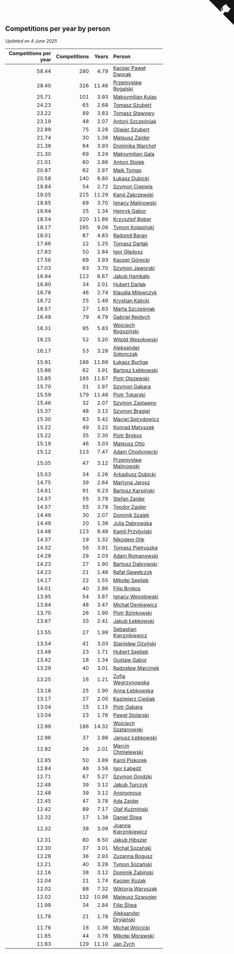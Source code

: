 ## Competitions per year by person

*Updated on  4 June 2025*

| Competitions per year | Competitions | Years | Person |
| ---: | ---: | ---: | :--- |
| 58.44 | 280 | 4.79 | [Kacper Paweł Dworak](https://www.worldcubeassociation.org/persons/2020DWOR01) |
| 28.40 | 326 | 11.48 | [Przemysław Rogalski](https://www.worldcubeassociation.org/persons/2013ROGA02) |
| 25.71 | 101 | 3.93 | [Maksymilian Kulas](https://www.worldcubeassociation.org/persons/2021KULA02) |
| 24.23 | 65 | 2.68 | [Tomasz Szubert](https://www.worldcubeassociation.org/persons/2022SZUB02) |
| 23.22 | 89 | 3.83 | [Tomasz Stawowy](https://www.worldcubeassociation.org/persons/2021STAW01) |
| 23.19 | 48 | 2.07 | [Antoni Szcześniak](https://www.worldcubeassociation.org/persons/2023SZCZ04) |
| 22.89 | 75 | 3.28 | [Oliwier Szubert](https://www.worldcubeassociation.org/persons/2022SZUB01) |
| 21.74 | 30 | 1.38 | [Mateusz Zajder](https://www.worldcubeassociation.org/persons/2024ZAJD01) |
| 21.38 | 84 | 3.93 | [Dominika Warchoł](https://www.worldcubeassociation.org/persons/2021WARC01) |
| 21.30 | 69 | 3.24 | [Maksymilian Gala](https://www.worldcubeassociation.org/persons/2022GALA01) |
| 21.01 | 60 | 2.86 | [Antoni Stojek](https://www.worldcubeassociation.org/persons/2022STOJ03) |
| 20.87 | 62 | 2.97 | [Majk Tomas](https://www.worldcubeassociation.org/persons/2022TOMA05) |
| 20.58 | 140 | 6.80 | [Łukasz Dubicki](https://www.worldcubeassociation.org/persons/2018DUBI01) |
| 19.84 | 54 | 2.72 | [Szymon Ciepiela](https://www.worldcubeassociation.org/persons/2022CIEP01) |
| 19.05 | 215 | 11.29 | [Karol Zakrzewski](https://www.worldcubeassociation.org/persons/2014ZAKR01) |
| 18.65 | 69 | 3.70 | [Ignacy Malinowski](https://www.worldcubeassociation.org/persons/2021MALI02) |
| 18.64 | 25 | 1.34 | [Henryk Gabor](https://www.worldcubeassociation.org/persons/2024GABO02) |
| 18.54 | 220 | 11.86 | [Krzysztof Bober](https://www.worldcubeassociation.org/persons/2013BOBE01) |
| 18.17 | 165 | 9.08 | [Tymon Kolasiński](https://www.worldcubeassociation.org/persons/2016KOLA02) |
| 18.01 | 87 | 4.83 | [Radomił Baran](https://www.worldcubeassociation.org/persons/2020BARA02) |
| 17.66 | 22 | 1.25 | [Tomasz Darłak](https://www.worldcubeassociation.org/persons/2024DARL01) |
| 17.63 | 50 | 2.84 | [Igor Gładysz](https://www.worldcubeassociation.org/persons/2022GLAD01) |
| 17.56 | 69 | 3.93 | [Kacper Górecki](https://www.worldcubeassociation.org/persons/2021GORE01) |
| 17.03 | 63 | 3.70 | [Szymon Jaworski](https://www.worldcubeassociation.org/persons/2021JAWO01) |
| 16.94 | 113 | 6.67 | [Jakub Hamkało](https://www.worldcubeassociation.org/persons/2018HAMK01) |
| 16.90 | 34 | 2.01 | [Hubert Darłak](https://www.worldcubeassociation.org/persons/2023DARL03) |
| 16.78 | 46 | 2.74 | [Klaudia Milewczyk](https://www.worldcubeassociation.org/persons/2022MILE05) |
| 16.72 | 25 | 1.49 | [Krystian Kalicki](https://www.worldcubeassociation.org/persons/2023KALI10) |
| 16.57 | 27 | 1.63 | [Marta Szcześniak](https://www.worldcubeassociation.org/persons/2023SZCZ07) |
| 16.49 | 79 | 4.79 | [Gabriel Rejdych](https://www.worldcubeassociation.org/persons/2020REJD01) |
| 16.31 | 95 | 5.83 | [Wojciech Rogoziński](https://www.worldcubeassociation.org/persons/2019ROGO04) |
| 16.25 | 52 | 3.20 | [Witold Wesołowski](https://www.worldcubeassociation.org/persons/2022WESO01) |
| 16.17 | 53 | 3.28 | [Aleksander Sołonczak](https://www.worldcubeassociation.org/persons/2022SOLO01) |
| 15.91 | 186 | 11.69 | [Łukasz Burliga](https://www.worldcubeassociation.org/persons/2013BURL01) |
| 15.86 | 62 | 3.91 | [Bartosz Łebkowski](https://www.worldcubeassociation.org/persons/2021LEBK01) |
| 15.85 | 185 | 11.67 | [Piotr Olszewski](https://www.worldcubeassociation.org/persons/2013OLSZ02) |
| 15.70 | 31 | 1.97 | [Szymon Gabara](https://www.worldcubeassociation.org/persons/2023GABA01) |
| 15.59 | 179 | 11.48 | [Piotr Tokarski](https://www.worldcubeassociation.org/persons/2013TOKA01) |
| 15.46 | 32 | 2.07 | [Szymon Zastawny](https://www.worldcubeassociation.org/persons/2023ZAST01) |
| 15.37 | 48 | 3.12 | [Szymon Brągiel](https://www.worldcubeassociation.org/persons/2022BRAG03) |
| 15.30 | 83 | 5.42 | [Maciej Spirydowicz](https://www.worldcubeassociation.org/persons/2020SPIR01) |
| 15.22 | 49 | 3.22 | [Konrad Matyszek](https://www.worldcubeassociation.org/persons/2022MATY02) |
| 15.22 | 35 | 2.30 | [Piotr Brokos](https://www.worldcubeassociation.org/persons/2023BROK01) |
| 15.19 | 46 | 3.03 | [Mateusz Otto](https://www.worldcubeassociation.org/persons/2022OTTO01) |
| 15.12 | 113 | 7.47 | [Adam Chodyniecki](https://www.worldcubeassociation.org/persons/2017CHOD02) |
| 15.05 | 47 | 3.12 | [Przemysław Malinowski](https://www.worldcubeassociation.org/persons/2022MALI01) |
| 15.03 | 34 | 2.26 | [Arkadiusz Dubicki](https://www.worldcubeassociation.org/persons/2023DUBI01) |
| 14.75 | 39 | 2.64 | [Martyna Jarosz](https://www.worldcubeassociation.org/persons/2022JARO01) |
| 14.61 | 91 | 6.23 | [Bartosz Karpiński](https://www.worldcubeassociation.org/persons/2019KARP03) |
| 14.57 | 55 | 3.78 | [Stefan Zajder](https://www.worldcubeassociation.org/persons/2021ZAJD02) |
| 14.57 | 55 | 3.78 | [Teodor Zajder](https://www.worldcubeassociation.org/persons/2021ZAJD03) |
| 14.49 | 30 | 2.07 | [Dominik Szajek](https://www.worldcubeassociation.org/persons/2023SZAJ01) |
| 14.49 | 20 | 1.38 | [Julia Dąbrowska](https://www.worldcubeassociation.org/persons/2024DABR01) |
| 14.48 | 123 | 8.49 | [Kamil Przybylski](https://www.worldcubeassociation.org/persons/2016PRZY01) |
| 14.37 | 19 | 1.32 | [Nikodem Olik](https://www.worldcubeassociation.org/persons/2024OLIK01) |
| 14.32 | 56 | 3.91 | [Tomasz Pietruszka](https://www.worldcubeassociation.org/persons/2021PIET01) |
| 14.28 | 29 | 2.03 | [Adam Romanowski](https://www.worldcubeassociation.org/persons/2023ROMA10) |
| 14.23 | 27 | 1.90 | [Bartosz Dąbrowski](https://www.worldcubeassociation.org/persons/2023DABR07) |
| 14.23 | 21 | 1.48 | [Rafał Gawełczyk](https://www.worldcubeassociation.org/persons/2023GAWE01) |
| 14.17 | 22 | 1.55 | [Mikołaj Seelieb](https://www.worldcubeassociation.org/persons/2023SEEL04) |
| 14.01 | 40 | 2.86 | [Filip Brokos](https://www.worldcubeassociation.org/persons/2022BROK03) |
| 13.95 | 54 | 3.87 | [Ignacy Wesołowski](https://www.worldcubeassociation.org/persons/2021WESO01) |
| 13.84 | 48 | 3.47 | [Michał Denkiewicz](https://www.worldcubeassociation.org/persons/2021DENK01) |
| 13.70 | 26 | 1.90 | [Piotr Bzinkowski](https://www.worldcubeassociation.org/persons/2023BZIN01) |
| 13.67 | 33 | 2.41 | [Jakub Łebkowski](https://www.worldcubeassociation.org/persons/2023LEBK01) |
| 13.55 | 27 | 1.99 | [Sebastian Kierznikiewicz](https://www.worldcubeassociation.org/persons/2023KIER02) |
| 13.54 | 41 | 3.03 | [Stanisław Ożyński](https://www.worldcubeassociation.org/persons/2022OZYN01) |
| 13.48 | 23 | 1.71 | [Hubert Seelieb](https://www.worldcubeassociation.org/persons/2023SEEL02) |
| 13.42 | 18 | 1.34 | [Gustaw Gabor](https://www.worldcubeassociation.org/persons/2024GABO01) |
| 13.29 | 40 | 3.01 | [Radosław Marcinek](https://www.worldcubeassociation.org/persons/2022MARC05) |
| 13.25 | 16 | 1.21 | [Zofia Węgrzynowska](https://www.worldcubeassociation.org/persons/2024WEGR01) |
| 13.18 | 25 | 1.90 | [Anna Łebkowska](https://www.worldcubeassociation.org/persons/2023LEBK04) |
| 13.17 | 27 | 2.05 | [Kazimierz Cieślak](https://www.worldcubeassociation.org/persons/2023CIES01) |
| 13.04 | 15 | 1.15 | [Piotr Gabara](https://www.worldcubeassociation.org/persons/2024GABA02) |
| 13.04 | 23 | 1.76 | [Paweł Stolarski](https://www.worldcubeassociation.org/persons/2023STOL04) |
| 12.99 | 186 | 14.32 | [Wojciech Szatanowski](https://www.worldcubeassociation.org/persons/2011SZAT01) |
| 12.96 | 37 | 2.86 | [Janusz Łebkowski](https://www.worldcubeassociation.org/persons/2022LEBK01) |
| 12.92 | 26 | 2.01 | [Marcin Chmielewski](https://www.worldcubeassociation.org/persons/2023CHMI01) |
| 12.85 | 50 | 3.89 | [Karol Piskorek](https://www.worldcubeassociation.org/persons/2021PISK01) |
| 12.84 | 46 | 3.58 | [Igor Łabędź](https://www.worldcubeassociation.org/persons/2021LABE01) |
| 12.71 | 67 | 5.27 | [Szymon Grodzki](https://www.worldcubeassociation.org/persons/2020GROD01) |
| 12.48 | 39 | 3.12 | [Jakub Turczyk](https://www.worldcubeassociation.org/persons/2022TURC02) |
| 12.48 | 39 | 3.12 | [Anonymous](https://www.worldcubeassociation.org/persons/2022ANON03) |
| 12.45 | 47 | 3.78 | [Ada Zajder](https://www.worldcubeassociation.org/persons/2021ZAJD01) |
| 12.42 | 89 | 7.17 | [Olaf Kuźmiński](https://www.worldcubeassociation.org/persons/2018KUZM02) |
| 12.32 | 17 | 1.38 | [Daniel Śliwa](https://www.worldcubeassociation.org/persons/2024SLIW01) |
| 12.32 | 38 | 3.09 | [Joanna Kierznikiewicz](https://www.worldcubeassociation.org/persons/2022KIER01) |
| 12.31 | 80 | 6.50 | [Jakub Hibszer](https://www.worldcubeassociation.org/persons/2018HIBS01) |
| 12.30 | 37 | 3.01 | [Michał Sozański](https://www.worldcubeassociation.org/persons/2022SOZA02) |
| 12.28 | 36 | 2.93 | [Zuzanna Bogusz](https://www.worldcubeassociation.org/persons/2022BOGU01) |
| 12.21 | 40 | 3.28 | [Tymon Sozański](https://www.worldcubeassociation.org/persons/2022SOZA01) |
| 12.16 | 38 | 3.12 | [Dominik Żabiński](https://www.worldcubeassociation.org/persons/2022ZABI01) |
| 12.04 | 21 | 1.74 | [Kacper Kozak](https://www.worldcubeassociation.org/persons/2023KOZA05) |
| 12.02 | 88 | 7.32 | [Wiktoria Waryszak](https://www.worldcubeassociation.org/persons/2018WARY01) |
| 12.02 | 132 | 10.98 | [Mateusz Szwugier](https://www.worldcubeassociation.org/persons/2014SZWU01) |
| 11.99 | 34 | 2.84 | [Filip Śliwa](https://www.worldcubeassociation.org/persons/2022SLIW01) |
| 11.78 | 21 | 1.78 | [Aleksander Dryjański](https://www.worldcubeassociation.org/persons/2023DRYJ01) |
| 11.76 | 16 | 1.36 | [Michał Wójcicki](https://www.worldcubeassociation.org/persons/2024WOJC01) |
| 11.65 | 44 | 3.78 | [Mikołaj Morawski](https://www.worldcubeassociation.org/persons/2021MORA01) |
| 11.63 | 129 | 11.10 | [Jan Zych](https://www.worldcubeassociation.org/persons/2014ZYCH01) |


<a href="https://github.com/noeruchangd/wca_statistics_vn" class="github-corner" aria-label="View source on Github"><svg width="80" height="80" viewBox="0 0 250 250" style="fill:#151513; color:#fff; position: absolute; top: 0; border: 0; right: 0;" aria-hidden="true"><path d="M0,0 L115,115 L130,115 L142,142 L250,250 L250,0 Z"></path><path d="M128.3,109.0 C113.8,99.7 119.0,89.6 119.0,89.6 C122.0,82.7 120.5,78.6 120.5,78.6 C119.2,72.0 123.4,76.3 123.4,76.3 C127.3,80.9 125.5,87.3 125.5,87.3 C122.9,97.6 130.6,101.9 134.4,103.2" fill="currentColor" style="transform-origin: 130px 106px;" class="octo-arm"></path><path d="M115.0,115.0 C114.9,115.1 118.7,116.5 119.8,115.4 L133.7,101.6 C136.9,99.2 139.9,98.4 142.2,98.6 C133.8,88.0 127.5,74.4 143.8,58.0 C148.5,53.4 154.0,51.2 159.7,51.0 C160.3,49.4 163.2,43.6 171.4,40.1 C171.4,40.1 176.1,42.5 178.8,56.2 C183.1,58.6 187.2,61.8 190.9,65.4 C194.5,69.0 197.7,73.2 200.1,77.6 C213.8,80.2 216.3,84.9 216.3,84.9 C212.7,93.1 206.9,96.0 205.4,96.6 C205.1,102.4 203.0,107.8 198.3,112.5 C181.9,128.9 168.3,122.5 157.7,114.1 C157.9,116.9 156.7,120.9 152.7,124.9 L141.0,136.5 C139.8,137.7 141.6,141.9 141.8,141.8 Z" fill="currentColor" class="octo-body"></path></svg></a><style>.github-corner:hover .octo-arm{animation:octocat-wave 560ms ease-in-out}@keyframes octocat-wave{0%,100%{transform:rotate(0)}20%,60%{transform:rotate(-25deg)}40%,80%{transform:rotate(10deg)}}@media (max-width:500px){.github-corner:hover .octo-arm{animation:none}.github-corner .octo-arm{animation:octocat-wave 560ms ease-in-out}}</style>
